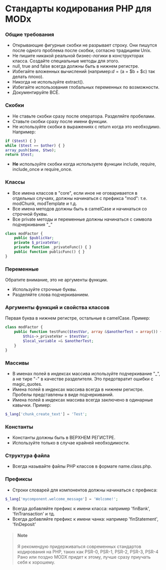 # Стандарты кодирования PHP для MODx

### Общие требования

* Открывающие фигурные скобки не разрывает строку. Они пишутся после одного проблема после скобки, согласно традициям Unix.
* Не пишите никакой реальной бизнес-логики в конструкторах класса. Создайте специальные методы для этого.
* null, true and false всегда должны быть в нижнем регистре.
* Избегайте вложенных вычислений (например:$d = ($a = $b + $c) так делать плохо).
* Никогда не используйте extract().
* Избегайте использования глобальных переменных по возможности.
* Документируйте ВСЁ.

### Скобки

* Не ставьте скобки сразу после оператора. Разделяйте пробелами.
* Ставьте скобки сразу после имени функции.
* Не используйте скобки в выражениях с return когда это необходимо. Например:
``` php
if ($test) { } 
while ($test == $other) { } 
array_push($one, $two); 
return $test;
```
* __Не__ используйте скобки когда используете функции include, require, include_once и require_once.

### Классы

* Все имена классов в "core", если иное не оговаривается в отдельных случаях, должны начинаться с префикса "mod": т.е. modChunk, modTemplate и т.д.
* Все имена методов должны быть в camelCase и начинаться со строчной буквы.
* Все private методы и переменные должны начинаться с символа подчеркивания "_"
``` php
class modFactor {
    public $publicVar;
    private $_privateVar;
    private function _privateFunc() { }
    public function publicFunc() { }
}
```

### Переменные

Обратите внимание, это не аргументы функции.

* Используйте строчные буквы.
* Разделяйте слова подчеркиванием.

### Аргументы функций и свойства классов

Первая буква в нижнем регистре, остальные в camelCase. Пример:
``` php
class modFactor {
    public function testFunc($testVar, array &$anotherTest = array()) {
        $this->_privateVar = $testVar;
        $local_variable =& $anotherTest;
    }
}
```

### Массивы

* В именах полей в индексах массива используйте подчеркивание "_", а не тире "-" в качестве разделителя. Это предотвратит ошибки с magic_quotes.
* Имена полей в индексах массива всегда в нижнем регистре. Пробелы представлены в виде подчеркиваний.
* Имена полей в индексах массива всегда заключено в одинарные кавычки. Пример:
``` php
$_lang['chunk_create_text'] = 'Test';
```

### Константы

* Константы должны быть в ВЕРХНЕМ РЕГИСТРЕ.
* Используйте только в случае крайней необходимости.

### Структура файла

* Всегда называйте файлы PHP классов в формате name.class.php.

### Префиксы

* Строки словарей для компонентов должны начинаться с префикса:
``` php
$_lang['mycomponent.welcome_message'] = 'Welcome!';
```
* Всегда добавляйте префикс к имени класса: например 'finBank', 'finTransaction' и тд.
* Всегда добавляйте префикс к имени чанка: например 'finStatement', 'finDeposit'

> #### Note
> Я рекомендую придерживаться современных стандартов кодирования на PHP, таких как PSR-0, PSR-1, PSR-2, PSR-3, PSR-4
> Рано или поздно MODX придет к этому, лучше сразу приучать себя к хорошему.